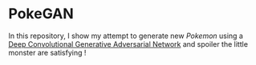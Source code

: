 # PokeGAN
In this repository, I show my attempt to generate new *Pokemon* using a [Deep Convolutional Generative Adversarial Network](https://arxiv.org/abs/1511.06434) and spoiler the little monster are satisfying !
